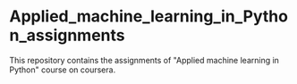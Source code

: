 # Applied_machine_learning_in_Python_assignments

This repository contains the assignments of "Applied machine learning in Python" course on coursera.
